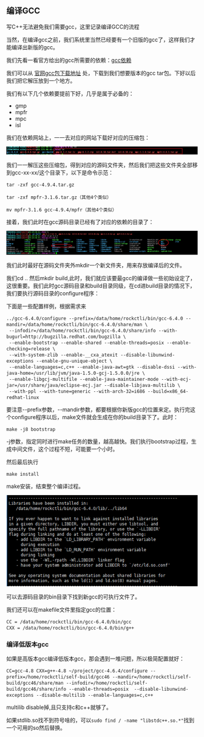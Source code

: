 ## 编译GCC
写C++无法避免我们需要gcc，这里记录编译GCC的流程

当然，在编译gcc之前，我们系统里当然已经要有一个旧版的gcc了，这样我们才能编译出新版的gcc。

我们先看一看官方给出的gcc所需要的依赖：[gcc依赖](https://gcc.gnu.org/install/prerequisites.html)

我们可以从 [官网gcc包下载地址](https://gcc.gnu.org/pub/gcc/releases/) 处，下载到我们想要版本的gcc tar包。下好以后我们把它解压放到一个地方。

我们有以下几个依赖要提前下好，几乎是属于必备的：

 - gmp
 - mpfr
 - mpc
 - isl

我们在依赖网站上，一一去对应的网站下载好对应的压缩包：

![](image/gcc0.png)

我们一一解压这些压缩包，得到对应的源码文件夹，然后我们把这些文件夹全部移到gcc-xx-xx/这个目录下，以下是命令示范：

```
tar -zxf gcc-4.9.4.tar.gz

tar -zxf mpfr-3.1.6.tar.gz（其他4个类似）

mv mpfr-3.1.6 gcc-4.9.4/mpfr（其他4个类似）
```


接着，我们此时在gcc源码目录已经有了对应的依赖的目录了：

![](image/gcc1.png)

我们此时最好在源码文件夹外mkdir一个新文件夹，用来存放编译后的文件。

我们cd .. 然后mkdir build,此时，我们就应该要最gcc的编译做一些初始设定了，这很重要。我们此时gcc源码目录和build目录同级，在cd进build目录的情况下，我们要执行源码目录的configure程序：

下面是一些配置样例，根据需求来

```
../gcc-6.4.0/configure --prefix=/data/home/rockctli/bin/gcc-6.4.0 --mandir=/data/home/rockctli/bin/gcc-6.4.0/share/man \
 --infodir=/data/home/rockctli/bin/gcc-6.4.0/share/info --with-bugurl=http://bugzilla.redhat.com/bugzilla \
 --enable-bootstrap --enable-shared --enable-threads=posix --enable-checking=release \
 --with-system-zlib --enable-__cxa_atexit --disable-libunwind-exceptions --enable-gnu-unique-object \
 --enable-languages=c,c++ --enable-java-awt=gtk --disable-dssi --with-java-home=/usr/lib/jvm/java-1.5.0-gcj-1.5.0.0/jre \
 --enable-libgcj-multifile --enable-java-maintainer-mode --with-ecj-jar=/usr/share/java/eclipse-ecj.jar --disable-libjava-multilib \
 --with-ppl --with-tune=generic --with-arch-32=i686 --build=x86_64-redhat-linux
```

要注意--prefix参数，--mandir参数，都要根据你新版gcc的位置来定。执行完这个configure程序以后，make文件就会生成在你的build目录下了。此时：

```
make -j8 bootstrap
```

-j参数，指定同时进行make任务的数量，越高越快。我们执行bootstrap过程，生成中间文件，这个过程不短，可能要一个小时。

然后最后执行

```
make install
```

make安装，结束整个编译过程。

![](image/gcc2.png)

可以去源码目录的bin目录下找到新gcc的可执行文件了。

我们还可以在makefile文件里指定gcc的位置：

```
CC = /data/home/rockctli/bin/gcc-6.4.0/bin/gcc
CXX = /data/home/rockctli/bin/gcc-6.4.0/bin/g++
```

### 编译低版本gcc
如果是高版本gcc编译低版本gcc，那会遇到一堆问题，所以极简配置就好：

```
CC=gcc-4.8 CXX=g++-4.8 ~/project/gcc-4.6.4/configure --prefix=/home/rockctli/self-build/gcc46 --mandir=/home/rockctli/self-build/gcc46/share/man --infodir=/home/rockctli/self-build/gcc46/share/info --enable-threads=posix  --disable-libunwind-exceptions --disable-multilib --enable-languages=c,c++
```

multilib disable掉,且只支持c和c++就够了。

如果stdlib.so找不到符号啥的，可以`sudo find / -name "libstdc++.so.*"`找到一个可用的so然后替换。